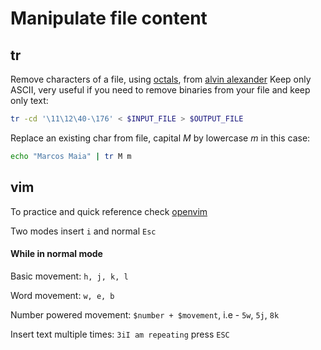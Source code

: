 # Manipulate file content


## tr

Remove characters of a file, using [octals](https://en.wikipedia.org/wiki/Octal), 
from [alvin alexander](https://alvinalexander.com/linux-unix/how-to-use-unix-tr-command-filter-remove-extended-ascii-characters-files) Keep only ASCII,
very useful if you need to remove binaries from your file and keep only text: 

```bash
tr -cd '\11\12\40-\176' < $INPUT_FILE > $OUTPUT_FILE
```

Replace an existing char from file, capital *M* by lowercase *m* in this case: 

```bash
echo "Marcos Maia" | tr M m
```

## vim

To practice and quick reference check [openvim](www.openvim.com)

Two modes insert `i` and normal `Esc`

#### While in normal mode

Basic movement: `h, j, k, l`

Word movement: `w, e, b`

Number powered movement: `$number + $movement`, i.e - `5w`, `5j`, `8k`

Insert text multiple times: `3iI am repeating` press `ESC`

 
